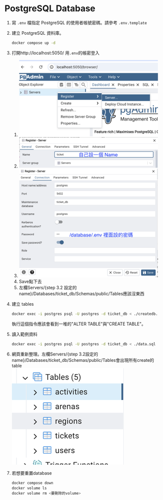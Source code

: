 # PostgreSQL Database

1. 寫 `.env` 檔指定 PostgreSQL 的使用者帳號密碼。請參考 `.env.template`

2. 建立 PostgreSQL 資料庫。
   ```sh
   docker compose up -d
   ```
3. 打開http://localhost:5050/ 用`.env`的帳密登入
   1. ![alt text](readme-assests/img-1.png)
   2. ![alt text](readme-assests/img-2.png)
   3. ![alt text](readme-assests/img-3.png)
   4. Save點下去
   5. 左欄Servers/{step 3.2 設定的name}/Databases/ticket_db/Schemas/public/Tables應該沒東西



4. 建立 tables
   ```sh
   docker exec -i postgres psql -U postgres -d ticket_db < ./createdb.sql
   ```
   執行這個指令應該會看到一堆的"ALTER TABLE"與"CREATE TABLE"。
5. 讀入範例資料
   ```sh
   docker exec -i postgres psql -U postgres -d ticket_db < ./data.sql
   ```
6. 網頁重新整理。左欄Servers/{step 3.2設定的name}/Databases/ticket_db/Schemas/public/Tables會出現所有create的table  
   ![alt text](readme-assests/img-4.png)



7. 若想要重置database

   ```sh
   docker compose down
   docker volume ls
   docker volume rm <要刪除的volume>
   ```